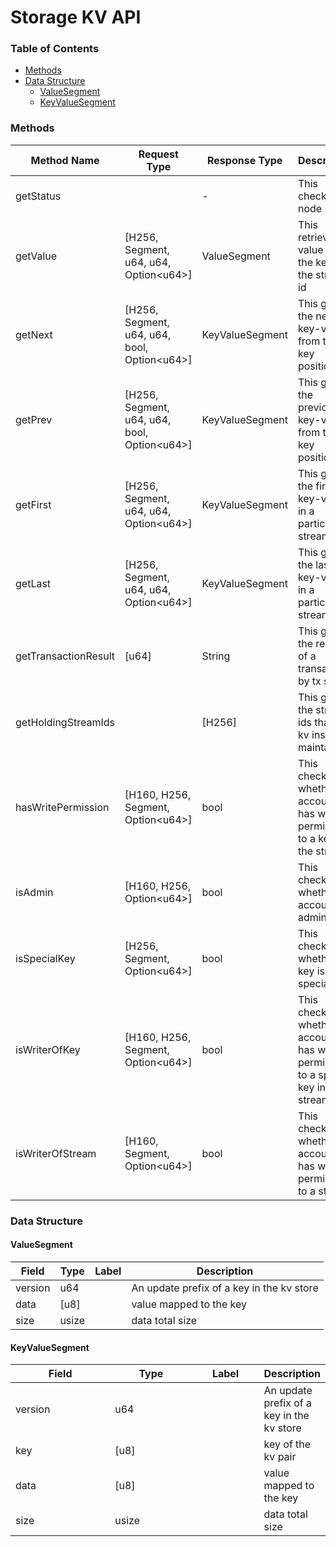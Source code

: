 # Storage KV API

### Table of Contents

* [Methods](storage-kv-api.md#methods)
* [Data Structure](storage-kv-api.md#data-structure)
  * [ValueSegment](storage-kv-api.md#valuesegment)
  * [KeyValueSegment](storage-kv-api.md#keyvaluesegment)

### Methods

<table><thead><tr><th width="225">Method Name</th><th width="138">Request Type</th><th width="181">Response Type</th><th>Description</th></tr></thead><tbody><tr><td>getStatus</td><td></td><td>-</td><td>This checks the node status</td></tr><tr><td>getValue</td><td>[H256, Segment, u64, u64, Option&#x3C;u64>]</td><td>ValueSegment</td><td>This retrieves a value by the key and the stream id</td></tr><tr><td>getNext</td><td>[H256, Segment, u64, u64, bool, Option&#x3C;u64>]</td><td>KeyValueSegment</td><td>This gets the next key-value from the key position</td></tr><tr><td>getPrev</td><td>[H256, Segment, u64, u64, bool, Option&#x3C;u64>]</td><td>KeyValueSegment</td><td>This gets the previous key-value from the key position</td></tr><tr><td>getFirst</td><td>[H256, Segment, u64, u64, Option&#x3C;u64>]</td><td>KeyValueSegment</td><td>This gets the first key-value in a particular stream</td></tr><tr><td>getLast</td><td>[H256, Segment, u64, u64, Option&#x3C;u64>]</td><td>KeyValueSegment</td><td>This gets the last key-value in a particular stream</td></tr><tr><td>getTransactionResult</td><td>[u64]</td><td>String</td><td>This gets the result of a transaction by tx seq</td></tr><tr><td>getHoldingStreamIds</td><td></td><td>[H256]</td><td>This gets the stream ids that the kv instance maintains</td></tr><tr><td>hasWritePermission</td><td>[H160, H256, Segment, Option&#x3C;u64>]</td><td>bool</td><td>This checks whether an account has write permission to a key in the stream</td></tr><tr><td>isAdmin</td><td>[H160, H256,  Option&#x3C;u64>]</td><td>bool</td><td>This checks whether an account is admin</td></tr><tr><td>isSpecialKey</td><td>[H256, Segment, Option&#x3C;u64>]</td><td>bool</td><td>This checks whether a key is a special key</td></tr><tr><td>isWriterOfKey</td><td>[H160, H256, Segment, Option&#x3C;u64>]</td><td>bool</td><td>This checks whether an account has write permission to a special key in the stream</td></tr><tr><td>isWriterOfStream</td><td>[H160, Segment, Option&#x3C;u64>]</td><td>bool</td><td>This checks whether an account has write permission to a stream</td></tr></tbody></table>

### Data Structure

#### ValueSegment

| Field   | Type  | Label | Description                               |
| ------- | ----- | ----- | ----------------------------------------- |
| version | u64   |       | An update prefix of a key in the kv store |
| data    | \[u8] |       | value mapped to the key                   |
| size    | usize |       | data total size                           |

#### KeyValueSegment

<table><thead><tr><th width="201">Field</th><th width="165">Type</th><th width="123">Label</th><th>Description</th></tr></thead><tbody><tr><td>version</td><td>u64</td><td></td><td>An update prefix of a key in the kv store</td></tr><tr><td>key</td><td>[u8]</td><td></td><td>key of the kv pair</td></tr><tr><td>data</td><td>[u8]</td><td></td><td>value mapped to the key</td></tr><tr><td>size</td><td>usize</td><td></td><td>data total size</td></tr></tbody></table>
